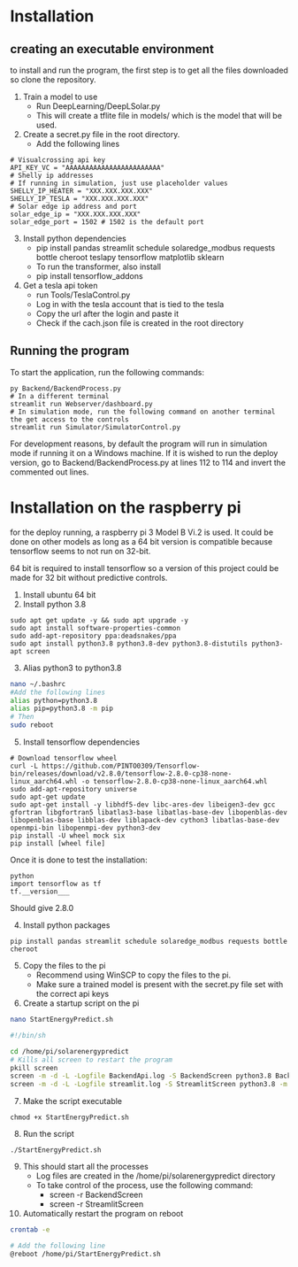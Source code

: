 ﻿# Installation

## creating an executable environment
to install and run the program, the first step is to get all the files downloaded so clone the repository.

1. Train a model to use
   * Run DeepLearning/DeepLSolar.py
   * This will create a tflite file in models/ which is the model that will be used.
2. Create a secret.py file in the root directory.
    * Add the following lines
```
# Visualcrossing api key
API_KEY_VC = "AAAAAAAAAAAAAAAAAAAAAAAA"
# Shelly ip addresses
# If running in simulation, just use placeholder values
SHELLY_IP_HEATER = "XXX.XXX.XXX.XXX"
SHELLY_IP_TESLA = "XXX.XXX.XXX.XXX"
# Solar edge ip address and port
solar_edge_ip = "XXX.XXX.XXX.XXX"
solar_edge_port = 1502 # 1502 is the default port
```
3. Install python dependencies
    * pip install pandas streamlit schedule solaredge_modbus requests bottle cheroot teslapy tensorflow matplotlib sklearn
    * To run the transformer, also install
    * pip install tensorflow_addons
4. Get a tesla api token
    *  run Tools/TeslaControl.py
    *  Log in with the tesla account that is tied to the tesla
    *  Copy the url after the login and paste it 
    *  Check if the cach.json file is created in the root directory

## Running the program

To start the application, run the following commands:

```
py Backend/BackendProcess.py
# In a different terminal
streamlit run Webserver/dashboard.py
# In simulation mode, run the following command on another terminal the get access to the controls
streamlit run Simulator/SimulatorControl.py
```

For development reasons, by default the program will run in simulation mode if running it on a Windows machine.
If it is wished to run the deploy version, go to Backend/BackendProcess.py at lines 112 to 114 and invert the commented out lines.

# Installation on the raspberry pi

for the deploy running, a raspberry pi 3 Model B Vi.2 is used. It could be done on other models as long as a 64 bit version is compatible because tensorflow seems to not run on 32-bit.

64 bit is required to install tensorflow so a version of this project could be made for 32 bit without predictive controls.

1. Install ubuntu 64 bit
2. Install python 3.8

```
sudo apt get update -y && sudo apt upgrade -y
sudo apt install software-properties-common
sudo add-apt-repository ppa:deadsnakes/ppa
sudo apt install python3.8 python3.8-dev python3.8-distutils python3-apt screen
```

3. Alias python3 to python3.8

```bash
nano ~/.bashrc
#Add the following lines
alias python=python3.8
alias pip=python3.8 -m pip
# Then
sudo reboot
```

5. Install tensorflow dependencies

```
# Download tensorflow wheel
curl -L https://github.com/PINTO0309/Tensorflow-bin/releases/download/v2.8.0/tensorflow-2.8.0-cp38-none-linux_aarch64.whl -o tensorflow-2.8.0-cp38-none-linux_aarch64.whl
sudo add-apt-repository universe
sudo apt-get update
sudo apt-get install -y libhdf5-dev libc-ares-dev libeigen3-dev gcc gfortran libgfortran5 libatlas3-base libatlas-base-dev libopenblas-dev libopenblas-base libblas-dev liblapack-dev cython3 libatlas-base-dev openmpi-bin libopenmpi-dev python3-dev
pip install -U wheel mock six
pip install [wheel file]
```

Once it is done to test the installation:

```
python
import tensorflow as tf
tf.__version___
```

Should give 2.8.0

4. Install python packages

```
pip install pandas streamlit schedule solaredge_modbus requests bottle cheroot
```

5. Copy the files to the pi
   - Recommend using WinSCP to copy the files to the pi.
   - Make sure a trained model is present with the secret.py file set with the correct api keys
6. Create a startup script on the pi

```bash
nano StartEnergyPredict.sh

#!/bin/sh

cd /home/pi/solarenergypredict
# Kills all screen to restart the program
pkill screen
screen -m -d -L -Logfile BackendApi.log -S BackendScreen python3.8 Backend/BackendProcess.py
screen -m -d -L -Logfile streamlit.log -S StreamlitScreen python3.8 -m streamlit run WebServer/Dashboard.py

```

7. Make the script executable

```
chmod +x StartEnergyPredict.sh
```

8. Run the script

```
./StartEnergyPredict.sh
```

9. This should start all the processes
   - Log files are created in the /home/pi/solarenergypredict directory
   - To take control of the process, use the following command:
     - screen -r BackendScreen
     - screen -r StreamlitScreen
10. Automatically restart the program on reboot

```bash
crontab -e

# Add the following line
@reboot /home/pi/StartEnergyPredict.sh
```
